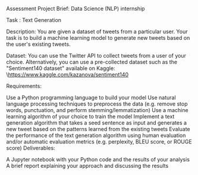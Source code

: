 Assessment Project Brief:  Data Science (NLP) internship

Task : Text Generation

Description: You are given a dataset of tweets from a particular user. Your task is to build a machine learning model to generate new tweets based on the user's existing tweets.

Dataset: You can use the Twitter API to collect tweets from a user of your choice. Alternatively, you can use a pre-collected dataset such as the "Sentiment140 dataset" available on Kaggle:
\https://www.kaggle.com/kazanova/sentiment140

Requirements:

Use a Python programming language to build your model
Use natural language processing techniques to preprocess the data (e.g. remove stop words, punctuation, and perform stemming/lemmatization)
Use a machine learning algorithm of your choice to train the model
Implement a text generation algorithm that takes a seed sentence as input and generates a new tweet based on the patterns learned from the existing tweets
Evaluate the performance of the text generation algorithm using human evaluation and/or automatic evaluation metrics (e.g. perplexity, BLEU score, or ROUGE score)
Deliverables:

A Jupyter notebook with your Python code and the results of your analysis
A brief report explaining your approach and discussing the results

